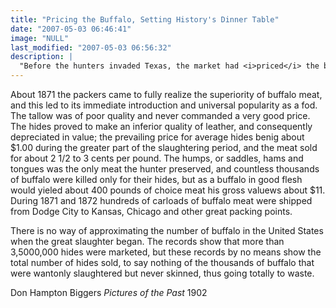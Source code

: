 ```yaml
---
title: "Pricing the Buffalo, Setting History's Dinner Table"
date: "2007-05-03 06:46:41"
image: "NULL"
last_modified: "2007-05-03 06:56:32"
description: |
  "Before the hunters invaded Texas, the market had <i>priced</i> the buffalo. The slaughter was so efficient that the remaining herds panicked, and both the hunted and their hunters - outfits led by James White, Mike O'Brian and the Mooar Bros. -- turned southwest, to tragic effect."
---
```


About 1871 the packers came to fully realize the superiority of buffalo meat, and this led to its immediate introduction and universal popularity as a fod. The tallow was of poor quality and never commanded a very good price. The hides proved to make an inferior quality of leather, and consequently depreciated in value; the prevailing price for average hides benig about $1.00 during the greater part of the slaughtering period, and the meat sold for about 2 1/2 to 3 cents per pound. The humps, or saddles, hams and tongues was the only meat the hunter preserved, and countless thousands of buffalo were killed only for their hides, but as a buffalo in good flesh would yieled about 400 pounds of choice meat his gross valuews about $11. During 1871 and 1872 hundreds of carloads of buffalo meat were shipped from Dodge City to Kansas, Chicago and other great packing points.

There is no way of approximating the number of buffalo in the  United States when the great slaughter began. The records show that more than 3,5000,000 hides were marketed, but these records by no means show the total number of hides sold, to say nothing of the thousands of buffalo that were wantonly slaughtered but never skinned, thus going totally to waste.

Don Hampton Biggers
<i>Pictures of the Past</i>
1902
